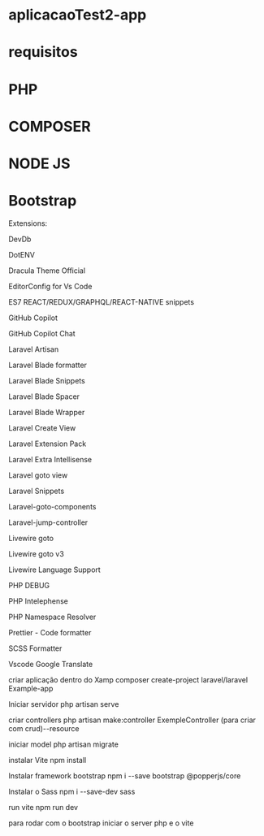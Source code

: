 # aplicacaoTest2-app
 
# requisitos 
# PHP
# COMPOSER
# NODE JS
# Bootstrap

Extensions:

DevDb

DotENV

Dracula Theme Official

EditorConfig for Vs Code

ES7 REACT/REDUX/GRAPHQL/REACT-NATIVE snippets

GitHub Copilot

GitHub Copilot Chat

Laravel Artisan

Laravel Blade formatter

Laravel Blade Snippets

Laravel Blade Spacer

Laravel Blade Wrapper

Laravel Create View

Laravel Extension Pack

Laravel Extra Intellisense

Laravel goto view

Laravel Snippets

Laravel-goto-components

Laravel-jump-controller

Livewire goto

Livewire goto v3

Livewire Language Support

PHP DEBUG

PHP Intelephense

PHP Namespace Resolver

Prettier - Code formatter

SCSS Formatter 

Vscode Google Translate


criar aplicação dentro do Xamp 
composer create-project laravel/laravel Example-app

Iniciar servidor
php artisan serve

criar controllers 
php artisan make:controller ExempleController (para criar com crud)--resource

iniciar model 
php artisan migrate

instalar Vite
npm install

Instalar framework bootstrap
npm i --save bootstrap @popperjs/core

Instalar o Sass
npm i --save-dev sass

run vite
npm run dev


para rodar com o bootstrap iniciar o server php e o vite
